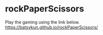 # rockPaperScissors
Play the gaming using the link below.
 https://batsykun.github.io/rockPaperScissors/
